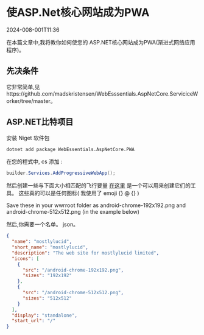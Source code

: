 # 使ASP.Net核心网站成为PWA

<!--category-- ASP.NET -->
<datetime class="hidden">2024-008-001T11:36</datetime>

在本篇文章中,我将教你如何使您的 ASP.NET核心网站成为PWA(渐进式网络应用程序)。

## 先决条件

它非常简单,见https://github.com/madskristensen/WebEsssentials.AspNetCore.ServiciceWorker/tree/master。

## ASP.NET比特项目

安装 Niget 软件包

```bash
dotnet add package WebEssentials.AspNetCore.PWA
```

在您的程式中, cs 添加 :

```csharp
builder.Services.AddProgressiveWebApp();
```

然后创建一些与下面大小相匹配的飞行要量 [在这里](https://realfavicongenerator.net/) 是一个可以用来创建它们的工具。 这些真的可以是任何图标( 我使用了 emoji {} @ {} )

Save these in your wwrroot folder as android-chrome-192x192.png and android-chrome-512x512.png (in the example below)

然后,你需要一个名单。 json。

```json
{
  "name": "mostlylucid",
  "short_name": "mostlylucid",
  "description": "The web site for mostlylucid limited",
  "icons": [
    {
      "src": "/android-chrome-192x192.png",
      "sizes": "192x192"
    },
    {
      "src": "/android-chrome-512x512.png",
      "sizes": "512x512"
    }
  ],
  "display": "standalone",
  "start_url": "/"
}
```